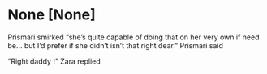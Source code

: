 # None [None]
Prismari smirked “she’s quite capable of doing that on her very own if need be... but I’d prefer if she didn’t isn’t that right dear.” Prismari said 

“Right daddy !” Zara replied

